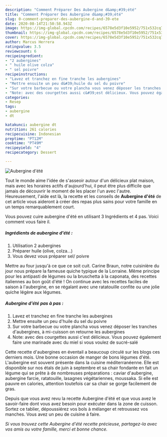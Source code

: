 ```yaml
---
description: "Comment Préparer Des Aubergine d&amp;#39;été"
title: "Comment Préparer Des Aubergine d&amp;#39;été"
slug: 0-comment-preparer-des-aubergine-d-and-39-ete
date: 2020-08-14T21:50:58.943Z
image: https://img-global.cpcdn.com/recipes/6578e5d3f10e5952/751x532cq70/aubergine-dete-photo-principale-de-la-recette.jpg
thumbnail: https://img-global.cpcdn.com/recipes/6578e5d3f10e5952/751x532cq70/aubergine-dete-photo-principale-de-la-recette.jpg
cover: https://img-global.cpcdn.com/recipes/6578e5d3f10e5952/751x532cq70/aubergine-dete-photo-principale-de-la-recette.jpg
author: Marcus Herrera
ratingvalue: 3.5
reviewcount: 6
recipeingredient:
- "2 aubergines"
- " huile olive colza"
- " sel poivre"
recipeinstructions:
- "Lavez et tranchez en fine tranche les aubergines"
- "Mettre ensuite un peu d&#39;huile du sel du poivre"
- "Sur votre barbecue ou votre plancha vous venez déposer les tranches d&#39;aubergines, à mi-cuisson on retourne les aubergines"
- "Note: avec des courgettes aussi c&#39;est délicieux. Vous pouvez également faire une marinade avec du miel si vous voulez de sucré-salé"
categories:
- Resep
tags:
- aubergine
- dt

katakunci: aubergine dt 
nutrition: 261 calories
recipecuisine: Indonesian
preptime: "PT12M"
cooktime: "PT49M"
recipeyield: "4"
recipecategory: Dessert

---
```



![Aubergine d&#39;été](https://img-global.cpcdn.com/recipes/6578e5d3f10e5952/751x532cq70/aubergine-dete-photo-principale-de-la-recette.jpg)

Tout le monde aime l'idée de s'asseoir autour d'un délicieux plat maison, mais avec les horaires actifs d'aujourd'hui, il peut être plus difficile que jamais de découvrir le moment de les placer l'un avec l'autre. Heureusement, l'aide est là, la recette et les conseils de <strong> Aubergine d&#39;été </strong> de cet article vous aideront à créer des repas plus sains pour votre famille en un temps remarquablement court.

<!--inarticleads1-->

Vous pouvez cuire aubergine d&#39;été en utilisant 3 Ingrédients et 4 pas. Voici comment vous faire il.

##### Ingrédients de aubergine d&#39;été :

1. Utilisation 2 aubergines
1. Préparer  huile (olive, colza...)
1. Vous devez vous préparer  sel/ poivre


Mettre au four jusqu&#39;à ce que ce soit cuit. Carine Braun, notre cuisinière du jour nous prépare la fameuse quiche typique de la Lorraine. Même principe pour les antipasti de légumes ou la bruschetta à la caponata, des recettes italiennes au bon goût d&#39;été ! On continue avec les recettes faciles de saison à l&#39;aubergine, en se régalant avec une ratatouille confite ou une jolie quiche légère aux légumes. 

<!--inarticleads2-->

##### Aubergine d&#39;été pas à pas :

1. Lavez et tranchez en fine tranche les aubergines
1. Mettre ensuite un peu d&#39;huile du sel du poivre
1. Sur votre barbecue ou votre plancha vous venez déposer les tranches d&#39;aubergines, à mi-cuisson on retourne les aubergines
1. Note: avec des courgettes aussi c&#39;est délicieux. Vous pouvez également faire une marinade avec du miel si vous voulez de sucré-salé


Cette recette d&#39;aubergines en éventail a beaucoup circulé sur les blogs ces derniers mois. Une bonne occasion de manger de bons légumes d&#39;été. L&#39;aubergine est souvent présente dans la cuisine méditerranéenne. Elle est disponible sur nos étals de juin à septembre et sa chair fondante en fait un légume qui se prête à de nombreuses préparations : caviar d&#39;aubergine, aubergine farcie, ratatouille, lasagnes végétariennes, moussaka. Si elle est pauvre en calories, attention toutefois car sa chair se gorge facilement de gras. 

<!--inarticleads1-->

<p>
Depuis que vous avez revu la recette Aubergine d&#39;été et que vous avez le savoir-faire dont vous avez besoin pour exécuter dans la zone de cuisson. Sortez ce tablier, dépoussiérez vos bols à mélanger et retroussez vos manches. Vous avez un peu de cuisine à faire.
</p>

<p>
<i>Si vous trouvez cette Aubergine d&#39;été recette précieuse, partagez-la avec vos amis ou votre famille, merci et bonne chance.</i>
</p>
